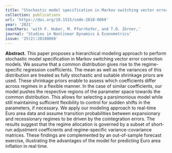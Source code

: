 ```yaml
---
title: "Stochastic model specification in Markov switching vector error correction models"
collection: publications
url: 'https://doi.org/10.1515/snde-2018-0069'
year: '2021'
coauthors: 'with F. Huber, M. Pfarrhofer, and T.O. Zörner,'
journal: 'Studies in Nonlinear Dynamics & Econometrics'
issue: '25(2):20180069'
---
```

**Abstract.** This paper proposes a hierarchical modeling approach to perform stochastic model specification in Markov switching vector error correction models. We assume that a common distribution gives rise to the regime-specific regression coefficients. The mean as well as the variances of this distribution are treated as fully stochastic and suitable shrinkage priors are used. These shrinkage priors enable to assess which coefficients differ across regimes in a flexible manner. In the case of similar coefficients, our model pushes the respective regions of the parameter space towards the common distribution. This allows for selecting a parsimonious model while still maintaining sufficient flexibility to control for sudden shifts in the parameters, if necessary. We apply our modeling approach to real-time Euro area data and assume transition probabilities between expansionary and recessionary regimes to be driven by the cointegration errors. The results suggest that the regime allocation is governed by a subset of short-run adjustment coefficients and regime-specific variance-covariance matrices. These findings are complemented by an out-of-sample forecast exercise, illustrating the advantages of the model for predicting Euro area inflation in real time.
